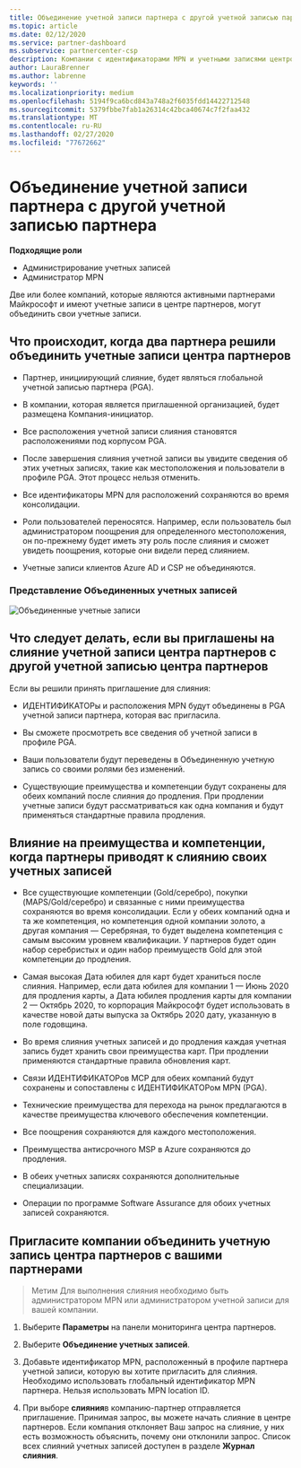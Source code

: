 ```yaml
---
title: Объединение учетной записи партнера с другой учетной записью партнера | Центр партнеров
ms.topic: article
ms.date: 02/12/2020
ms.service: partner-dashboard
ms.subservice: partnercenter-csp
description: Компании с идентификаторами MPN и учетными записями центров партнеров могут объединять свои учетные записи.
author: LauraBrenner
ms.author: labrenne
keywords: ''
ms.localizationpriority: medium
ms.openlocfilehash: 5194f9ca6bcd843a748a2f6035fdd14422712548
ms.sourcegitcommit: 5379fbbe7fab1a26314c42bca40674c7f2faa432
ms.translationtype: MT
ms.contentlocale: ru-RU
ms.lasthandoff: 02/27/2020
ms.locfileid: "77672662"
---
```

# <a name="merging-your-partner-account-with-another-partner-account"></a>Объединение учетной записи партнера с другой учетной записью партнера

**Подходящие роли**

- Администрирование учетных записей
- Администратор MPN

Две или более компаний, которые являются активными партнерами Майкрософт и имеют учетные записи в центре партнеров, могут объединить свои учетные записи. 

## <a name="what-happens-when-two-partners-decide-to-merge-their-partner-center-accounts"></a>Что происходит, когда два партнера решили объединить учетные записи центра партнеров

- Партнер, инициирующий слияние, будет являться глобальной учетной записью партнера (PGA). 

- В компании, которая является приглашенной организацией, будет размещена Компания-инициатор.  

- Все расположения учетной записи слияния становятся расположениями под корпусом PGA. 

- После завершения слияния учетной записи вы увидите сведения об этих учетных записях, такие как местоположения и пользователи в профиле PGA. Этот процесс нельзя отменить. 

- Все идентификаторы MPN для расположений сохраняются во время консолидации. 

- Роли пользователей переносятся. Например, если пользователь был администратором поощрения для определенного местоположения, он по-прежнему будет иметь эту роль после слияния и сможет увидеть поощрения, которые они видели перед слиянием. 

- Учетные записи клиентов Azure AD и CSP не объединяются.

### <a name="view-of-merged-accounts"></a>Представление Объединенных учетных записей

![Объединенные учетные записи](images/AccountMerge_graphic.png)


## <a name="what-to-expect-if-you-have-been-invited-to-merge-your-partner-center-account-with-another-partner-center-account"></a>Что следует делать, если вы приглашены на слияние учетной записи центра партнеров с другой учетной записью центра партнеров

Если вы решили принять приглашение для слияния:

- ИДЕНТИФИКАТОРы и расположения MPN будут объединены в PGA учетной записи партнера, которая вас пригласила. 

- Вы сможете просмотреть все сведения об учетной записи в профиле PGA.

- Ваши пользователи будут переведены в Объединенную учетную запись со своими ролями без изменений.

- Существующие преимущества и компетенции будут сохранены для обеих компаний после слияния до продления. При продлении учетные записи будут рассматриваться как одна компания и будут применяться стандартные правила продления.  

## <a name="how-benefits-and-competencies-are-affected-when-partners-elect-to-merge-their-accounts"></a>Влияние на преимущества и компетенции, когда партнеры приводят к слиянию своих учетных записей

- Все существующие компетенции (Gold/серебро), покупки (MAPS/Gold/серебро) и связанные с ними преимущества сохраняются во время консолидации. Если у обеих компаний одна и та же компетенция, но компетенция одной компании золото, а другая компания — Серебряная, то будет выделена компетенция с самым высоким уровнем квалификации. У партнеров будет один набор серебристых и один набор преимуществ Gold для этой компетенции до продления.

- Самая высокая Дата юбилея для карт будет храниться после слияния. Например, если дата юбилея для компании 1 — Июнь 2020 для продления карты, а Дата юбилея продления карты для компании 2 — Октябрь 2020, то корпорация Майкрософт будет использовать в качестве новой даты выпуска за Октябрь 2020 дату, указанную в поле годовщина.

- Во время слияния учетных записей и до продления каждая учетная запись будет хранить свои преимущества карт. При продлении применяются стандартные правила обновления карт.  

- Связи ИДЕНТИФИКАТОРов MCP для обеих компаний будут сохранены и сопоставлены с ИДЕНТИФИКАТОРом MPN (PGA).

- Технические преимущества для перехода на рынок предлагаются в качестве преимущества ключевого обеспечения компетенции.  

- Все поощрения сохраняются для каждого местоположения. 

- Преимущества антисрочного MSP в Azure сохраняются до продления. 

- В обеих учетных записях сохраняются дополнительные специализации. 

- Операции по программе Software Assurance для обоих учетных записей сохраняются.

## <a name="invite-a-company-to-merge-its-partner-center-account-with-yours"></a>Пригласите компании объединить учетную запись центра партнеров с вашими партнерами 

>Метим Для выполнения слияния необходимо быть администратором MPN или администратором учетной записи для вашей компании.

1. Выберите **Параметры** на панели мониторинга центра партнеров.

2. Выберите **Объединение учетных записей**.

3. Добавьте идентификатор MPN, расположенный в профиле партнера учетной записи, которую вы хотите пригласить для слияния. Необходимо использовать глобальный идентификатор MPN партнера. Нельзя использовать MPN location ID.

4. При выборе **слияния**в компанию-партнер отправляется приглашение. Принимая запрос, вы можете начать слияние в центре партнеров. Если компания отклоняет Ваш запрос на слияние, у них есть возможность объяснить, почему они отклонили запрос. Список всех слияний учетных записей доступен в разделе **Журнал слияния**.




